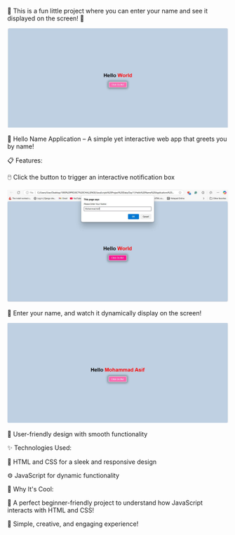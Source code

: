 👋 This is a fun little project where you can enter your name and see it displayed on the screen! 🎉

<p align="center">
<img src="Project Preview/Preview1.JPG" >
</p>

🌟 Hello Name Application – A simple yet interactive web app that greets you by name!

📋 Features:

🖱️ Click the button to trigger an interactive notification box

<p align="center">
<img src="Project Preview/Preview2.JPG" >
</p>

📝 Enter your name, and watch it dynamically display on the screen!

<p align="center">
<img src="Project Preview/Preview3.JPG" >
</p>


🌈 User-friendly design with smooth functionality

✨ Technologies Used:

🎨 HTML and CSS for a sleek and responsive design

⚙️ JavaScript for dynamic functionality



🚀 Why It's Cool:

🧩 A perfect beginner-friendly project to understand how JavaScript interacts with HTML and CSS!

🎉 Simple, creative, and engaging experience!
